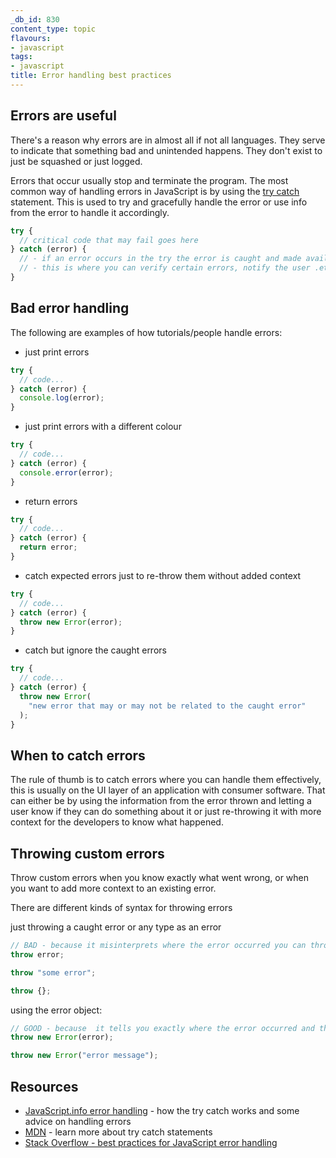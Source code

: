 ```yaml
---
_db_id: 830
content_type: topic
flavours:
- javascript
tags:
- javascript
title: Error handling best practices
---
```


## Errors are useful

There's a reason why errors are in almost all if not all languages. They serve to indicate that something bad and unintended happens. They don't exist to just be squashed or just logged.

Errors that occur usually stop and terminate the program. The most common way of handling errors in JavaScript is by using the [try catch](https://developer.mozilla.org/en-US/docs/Web/JavaScript/Reference/Statements/try...catch) statement. This is used to try and gracefully handle the error or use info from the error to handle it accordingly.

```js
try {
  // critical code that may fail goes here
} catch (error) {
  // - if an error occurs in the try the error is caught and made available here
  // - this is where you can verify certain errors, notify the user .etc.
}
```

## Bad error handling

The following are examples of how tutorials/people handle errors:

- just print errors

```js
try {
  // code...
} catch (error) {
  console.log(error);
}
```

- just print errors with a different colour

```js
try {
  // code...
} catch (error) {
  console.error(error);
}
```

- return errors

```js
try {
  // code...
} catch (error) {
  return error;
}
```

- catch expected errors just to re-throw them without added context

```js
try {
  // code...
} catch (error) {
  throw new Error(error);
}
```

- catch but ignore the caught errors

```js
try {
  // code...
} catch (error) {
  throw new Error(
    "new error that may or may not be related to the caught error"
  );
}
```

## When to catch errors

The rule of thumb is to catch errors where you can handle them effectively, this is usually on the UI layer of an application with consumer software. That can either be by using the information from the error thrown and letting a user know if they can do something about it or just re-throwing it with more context for the developers to know what happened.

## Throwing custom errors

Throw custom errors when you know exactly what went wrong, or when you want to add more context to an existing error.

There are different kinds of syntax for throwing errors

just throwing a caught error or any type as an error

```js
// BAD - because it misinterprets where the error occurred you can throw pretty much anything as an error
throw error;

throw "some error";

throw {};
```

using the error object:

```js
// GOOD - because  it tells you exactly where the error occurred and the constructor takes in a message making it more predictable
throw new Error(error);

throw new Error("error message");
```

## Resources

- [JavaScript.info error handling](https://javascript.info/error-handling) - how the try catch works and some advice on handling errors
- [MDN](https://developer.mozilla.org/en-US/docs/Web/JavaScript/Reference/Statements/try...catch) - learn more about try catch statements
- [Stack Overflow - best practices for JavaScript error handling](https://stackoverflow.com/questions/6484528/what-are-the-best-practices-for-javascript-error-handling)